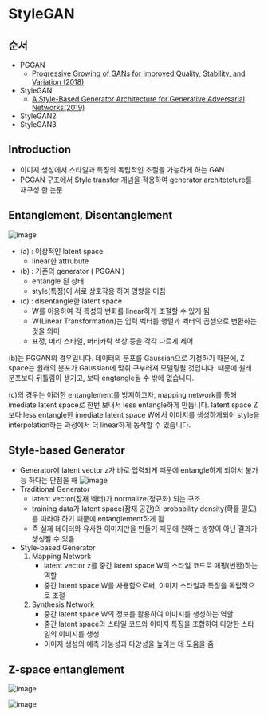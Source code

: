 # StyleGAN
## 순서
- PGGAN
  -  [Progressive Growing of GANs for Improved Quality, Stability, and Variation (2018)](https://arxiv.org/abs/1710.10196)
- StyleGAN
  - [A Style-Based Generator Architecture for Generative Adversarial Networks(2019)](https://arxiv.org/abs/1812.04948)
- StyleGAN2
- StyleGAN3

## Introduction
- 이미지 생성에서 스타일과 특징의 독립적인 조절을 가능하게 하는 GAN
- PGGAN 구조에서 Style transfer 개념을 적용하여 generator architetcture를 재구성 한 논문


## Entanglement, Disentanglement
![image](https://github.com/mjkim0819/NI2L_STUDY/assets/108729047/a43a5978-d622-4310-bb76-38ccc29aea72)
- (a) : 이상적인 latent space
  - linear한 attrubute
- (b) : 기존의 generator ( PGGAN )
  - entangle 된 상태
  - style(특징)이 서로 상호작용 하여 영향을 미침
- (c) : disentangle한 latent space
  - W를 이용하여 각 특성의 변화를 linear하게 조절할 수 있게 됨
  - W(Linear Transformation)는 입력 벡터를 행렬과 벡터의 곱셈으로 변환하는 것을 의미
  - 표정, 머리 스타일, 머리카락 색상 등을 각각 다르게 제어
 
(b)는 PGGAN의 경우입니다. 데이터의 분포를 Gaussian으로 가정하기 때문에, Z space는 원래의 분포가 Gaussian에 맞춰 구부러져 모델링될 것입니다. 때문에 원래 분포보다 뒤틀림이 생기고, 보다 engtangle될 수 밖에 없습니다.

(c)의 경우는 이러한 entanglement를 방지하고자, mapping network를 통해 imediate latent space로 한번 보내서 less entangle하게 만듭니다. latent space Z보다 less entangle한 imediate latent space W에서 이미지를 생성하게되어 style을 interpolation하는 과정에서 더 linear하게 동작할 수 있습니다.

## Style-based Generator
- Generator에 latent vector z가 바로 입력되게 때문에 entangle하게 되어서 불가능 하다는 단점을 해
![image](https://github.com/mjkim0819/NI2L_STUDY/assets/108729047/2f6e4b80-052b-441d-b011-fd70e109be6a) 
- Traditional Generator
  - latent vector(잠재 벡터)가 normalize(정규화) 되는 구조
  - training data가 latent space(잠재 공간)의 probability density(확률 밀도)를 따라야 하기 때문에 entanglement하게 됨
  - 즉 실제 데이터와 유사한 이미지만을 만들기 때문에 원하는 방향이 아닌 결과가 생성될 수 있음
- Style-based Generator
  1. Mapping Network
     - latent vector z를 중간 latent space W의 스타일 코드로 매핑(변환)하는 역할
     - 중간 latent space W를 사용함으로써, 이미지 스타일과 특징을 독립적으로 조절
  2. Synthesis Network
     - 중간 latent space W의 정보를 활용하여 이미지를 생성하는 역할
     - 중간 latent space의 스타일 코드와 이미지 특징을 조합하여 다양한 스타일의 이미지를 생성
     - 이미지 생성의 예측 가능성과 다양성을 높이는 데 도움을 줌
    
## Z-space entanglement
![image](https://github.com/mjkim0819/NI2L_STUDY/assets/108729047/28ade84c-5bc8-4800-942a-d6987ac8ddd5)


  
![image](https://github.com/mjkim0819/NI2L_STUDY/assets/108729047/9718154e-4710-4a2e-96e0-d52108a30dd5)  


